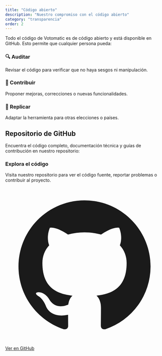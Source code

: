 ```yaml
---
title: "Código abierto"
description: "Nuestro compromiso con el código abierto"
category: "transparencia"
order: 2
---
```


Todo el código de Votomatic es de código abierto y está disponible en GitHub. Esto permite que cualquier persona pueda:

<div class="grid md:grid-cols-3 gap-4 my-8">
  <div class="bg-gray-50 rounded-xl p-6">
    <h3 class="font-bold text-text-primary mb-2 text-lg">🔍 Auditar</h3>
    <p class="text-text-secondary text-sm">
      Revisar el código para verificar que no haya sesgos ni manipulación.
    </p>
  </div>

  <div class="bg-gray-50 rounded-xl p-6">
    <h3 class="font-bold text-text-primary mb-2 text-lg">🤝 Contribuir</h3>
    <p class="text-text-secondary text-sm">
      Proponer mejoras, correcciones o nuevas funcionalidades.
    </p>
  </div>

  <div class="bg-gray-50 rounded-xl p-6">
    <h3 class="font-bold text-text-primary mb-2 text-lg">🚀 Replicar</h3>
    <p class="text-text-secondary text-sm">
      Adaptar la herramienta para otras elecciones o países.
    </p>
  </div>
</div>

## Repositorio de GitHub

Encuentra el código completo, documentación técnica y guías de contribución en nuestro repositorio:

<div class="bg-card-beige rounded-2xl p-8 my-6">
  <h3 class="text-xl font-bold text-text-primary mb-4">
    Explora el código
  </h3>
  <p class="text-text-secondary mb-4">
    Visita nuestro repositorio para ver el código fuente, reportar problemas o contribuir al proyecto.
  </p>
  <a
    href="https://github.com/votomatic/votomatic"
    target="_blank"
    rel="noopener noreferrer"
    class="inline-flex items-center gap-2 bg-gray-50 text-white font-medium px-6 py-3 rounded-lg hover:bg-gray-600 transition-colors no-underline"
  >
    <svg class="w-5 h-5" fill="currentColor" viewBox="0 0 24 24">
      <path fill-rule="evenodd" d="M12 2C6.477 2 2 6.484 2 12.017c0 4.425 2.865 8.18 6.839 9.504.5.092.682-.217.682-.483 0-.237-.008-.868-.013-1.703-2.782.605-3.369-1.343-3.369-1.343-.454-1.158-1.11-1.466-1.11-1.466-.908-.62.069-.608.069-.608 1.003.07 1.531 1.032 1.531 1.032.892 1.53 2.341 1.088 2.91.832.092-.647.35-1.088.636-1.338-2.22-.253-4.555-1.113-4.555-4.951 0-1.093.39-1.988 1.029-2.688-.103-.253-.446-1.272.098-2.65 0 0 .84-.27 2.75 1.026A9.564 9.564 0 0112 6.844c.85.004 1.705.115 2.504.337 1.909-1.296 2.747-1.027 2.747-1.027.546 1.379.202 2.398.1 2.651.64.7 1.028 1.595 1.028 2.688 0 3.848-2.339 4.695-4.566 4.943.359.309.678.92.678 1.855 0 1.338-.012 2.419-.012 2.747 0 .268.18.58.688.482A10.019 10.019 0 0022 12.017C22 6.484 17.522 2 12 2z" clip-rule="evenodd"/>
    </svg>
    Ver en GitHub
  </a>
</div>
